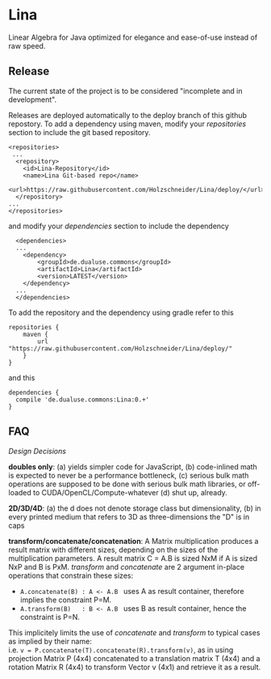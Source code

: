 # Lina
Linear Algebra for Java optimized for elegance and ease-of-use instead of raw speed.

  

Release
-------

The current state of the project is to be considered "incomplete and in development".

Releases are deployed automatically to the deploy branch of this github repostory. 
To add a dependency using maven, modify your *repositories* section to include the git based repository.

	<repositories>
	 ...
	  <repository>
	    <id>Lina-Repository</id>
	    <name>Lina Git-based repo</name>
	    <url>https://raw.githubusercontent.com/Holzschneider/Lina/deploy/</url>
	  </repository>
	...
	</repositories>
	
and modify your *dependencies* section to include the dependency
 
	  <dependencies>
	  ...
	  	<dependency>
	  		<groupId>de.dualuse.commons</groupId>
	  		<artifactId>Lina</artifactId>
	  		<version>LATEST</version>
	  	</dependency>
	  ...
	  </dependencies>



To add the repository and the dependency using gradle refer to this

	repositories {
	    maven {
	        url "https://raw.githubusercontent.com/Holzschneider/Lina/deploy/"
	    }
	}

and this

	dependencies {
	  compile 'de.dualuse.commons:Lina:0.+'
	}

	
FAQ
--------------------

*Design Decisions*

**doubles only**: (a) yields simpler code for JavaScript, (b) code-inlined math is expected to never be a performance bottleneck, (c) serious bulk math operations are supposed to be done with serious bulk math libraries, or off-loaded to CUDA/OpenCL/Compute-whatever (d) shut up, already.

**2D/3D/4D**: (a) the d does not denote storage class but dimensionality, (b) in every printed medium that refers to 3D as three-dimensions the "D" is in caps

**transform/concatenate/concatenation**: A Matrix multiplication produces a result matrix with different sizes, depending on the sizes of the multiplication parameters. A result matrix C = A.B is sized NxM if A is sized NxP and B is PxM. *transform* and *concatenate* are 2 argument in-place operations that constrain these sizes: 

- ``A.concatenate(B) : A <- A.B `` uses A as result container, therefore implies the constraint P=M. 
- ``A.transform(B)   : B <- A.B `` uses B as result container, hence the constraint is P=N. 

This implicitely limits the use of *concatenate* and *transform* to typical cases as implied by their name:  
i.e. ``v = P.concatenate(T).concatenate(R).transform(v)``, as in using projection Matrix P (4x4) concatenated to a translation matrix T (4x4) and a rotation Matrix R (4x4) to transform Vector v (4x1) and retrieve it as a result.

    
